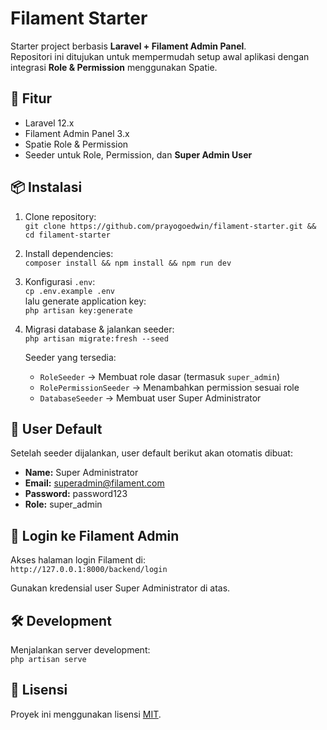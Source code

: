 # Filament Starter

Starter project berbasis **Laravel + Filament Admin Panel**.  
Repositori ini ditujukan untuk mempermudah setup awal aplikasi dengan integrasi **Role & Permission** menggunakan Spatie.

## 🚀 Fitur
- Laravel 12.x
- Filament Admin Panel 3.x
- Spatie Role & Permission
- Seeder untuk Role, Permission, dan **Super Admin User**

## 📦 Instalasi

1. Clone repository:  
   `git clone https://github.com/prayogoedwin/filament-starter.git && cd filament-starter`

2. Install dependencies:  
   `composer install && npm install && npm run dev`

3. Konfigurasi `.env`:  
   `cp .env.example .env`  
   lalu generate application key:  
   `php artisan key:generate`

4. Migrasi database & jalankan seeder:  
   `php artisan migrate:fresh --seed`  

   Seeder yang tersedia:
   - `RoleSeeder` → Membuat role dasar (termasuk `super_admin`)  
   - `RolePermissionSeeder` → Menambahkan permission sesuai role  
   - `DatabaseSeeder` → Membuat user Super Administrator  

## 👤 User Default
Setelah seeder dijalankan, user default berikut akan otomatis dibuat:

- **Name:** Super Administrator  
- **Email:** superadmin@filament.com  
- **Password:** password123  
- **Role:** super_admin  

## 🔑 Login ke Filament Admin
Akses halaman login Filament di:  
`http://127.0.0.1:8000/backend/login`  

Gunakan kredensial user Super Administrator di atas.  

## 🛠 Development
Menjalankan server development:  
`php artisan serve`

## 📜 Lisensi
Proyek ini menggunakan lisensi [MIT](LICENSE).
